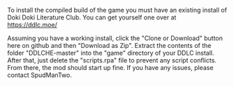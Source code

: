 To install the compiled build of the game you must have an existing install of Doki Doki Literature Club.
You can get yourself one over at https://ddlc.moe/

Assuming you have a working install, click the "Clone or Download" button here on github and then "Download as Zip". Extract the contents of the folder "DDLCHE-master" into the "game" directory of your DDLC install. After that, just delete the "scripts.rpa" file to prevent any script conflicts. From there, the mod should start up fine. If you have any issues, please contact SpudManTwo.